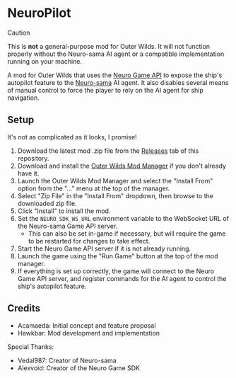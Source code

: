 # NeuroPilot

> [!CAUTION]
> This is **not** a general-purpose mod for Outer Wilds. It will not function properly without the Neuro-sama AI agent or a compatible implementation running on your machine.

A mod for Outer Wilds that uses the [Neuro Game API](https://github.com/VedalAI/neuro-game-sdk) to expose the ship's autopilot feature to the [Neuro-sama](https://www.twitch.tv/vedal987) AI agent. It also disables several means of manual control to force the player to rely on the AI agent for ship navigation.

## Setup

It's not as complicated as it looks, I promise!

1. Download the latest mod .zip file from the [Releases](https://github.com/Hawkbat/NeuroPilot/releases) tab of this repository.
2. Download and install the [Outer Wilds Mod Manager](https://outerwildsmods.com/mod-manager/) if you don't already have it.
3. Launch the Outer Wilds Mod Manager and select the "Install From" option from the "..." menu at the top of the manager.
4. Select "Zip File" in the "Install From" dropdown, then browse to the downloaded zip file.
5. Click "Install" to install the mod.
6. Set the `NEURO_SDK_WS_URL` environment variable to the WebSocket URL of the Neuro-sama Game API server.
	- This can also be set in-game if necessary, but will require the game to be restarted for changes to take effect.
7. Start the Neuro Game API server if it is not already running.
8. Launch the game using the "Run Game" button at the top of the mod manager.
9. If everything is set up correctly, the game will connect to the Neuro Game API server, and register commands for the AI agent to control the ship's autopilot feature.

## Credits

- Acamaeda: Initial concept and feature proposal
- Hawkbar: Mod development and implementation

Special Thanks:
- Vedal987: Creator of Neuro-sama
- Alexvoid: Creator of the Neuro Game SDK
